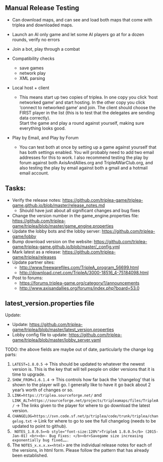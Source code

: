 
## Manual Release Testing

- Can download maps, and can see and load both maps that come with triplea and downloaded maps.
- Launch an AI only game and let some AI players go at for a dozen rounds, verify no errors
- Join a bot, play through a combat
- Compatibility checks
  - save games
  - network play
  - XML parsing
  
- Local host + client
  - This means start up two copies of triplea.  In one copy you click ‘host networked game’ 
and start hosting.  In the other copy you click ‘connect to networked game’ and join.  The client should choose the 
FIRST player in the list (this is to test that the delegates are sending data correctly).  
Start the game and play a round against yourself, making sure everything looks good.  

- Play by Email, and Play by Forum  
  - You can test both at once by setting up a game against yourself that has both settings enabled.  You will probably need to add two email addresses for this to work.  I also recommend testing the play by forum against both AxisAndAllies.org and TripleAWarClub.org, and also testing the play by email against both a gmail and a hotmail email account.  


## Tasks:

- Verify the release notes: https://github.com/triplea-game/triplea-game.github.io/blob/master/release_notes.md
   - Should have just about all significant changes and bug fixes
- Change the version number in the game_engine.properties file: https://github.com/triplea-game/triplea/blob/master/game_engine.properties
- Update the lobby bots and the lobby server: https://github.com/triplea-game/lobby
- Bump download version on the website: https://github.com/triplea-game/triplea-game.github.io/blob/master/_config.yml
- Mark latest as a release: https://github.com/triplea-game/triplea/releases
- Update partner sites:  
  - http://www.freewarefiles.com/TripleA_program_56699.html  
  - http://download.cnet.com/TripleA/3000-18516_4-75184098.html  
- Post to forums:
  - https://forums.triplea-game.org/category/1/announcements
  - http://www.axisandallies.org/forums/index.php?board=53.0


## latest_version.properties file
Update:
- Update: https://github.com/triplea-game/triplea/blob/master/latest_version.properties
- Lobby config file to update: https://github.com/triplea-game/triplea/blob/master/lobby_server.yaml

TODO: the above fields are maybe out of date, particularly the change log parts:
1.	`LATEST=1.8.0.5` -> This should be updated to whatever the newest version is.  This is the key that will tell people on older versions that it is time to upgrade.  
2.	`SHOW_FROM=1.6.1.4` -> This controls how far back the ‘changelog’ that is shown to the player will go.  I generally like to have it go back about 2 year’s worth of changes or so.  
3.	`LINK=https://triplea.sourceforge.net/` and `LINK_ALT=https://sourceforge.net/projects/tripleamaps/files/TripleA/` -> The links given to the player for where to go download the latest version.  
4.	`CHANGELOG=https://svn.code.sf.net/p/triplea/code/trunk/triplea/changelog.txt` -> Link for where to go to see the full changelog (needs to be updated to point to github).  
5.	` NOTES_1.8.0.5=<b style="font-size:120%">TripleA 1.8.0.5</b> (2015-Jan-01) <br><b>- Bug Fixes: </b><br>Savegame size increasing exponentially bug fixed…….`  
  1.	The `NOTES_x.x.x.x=<html>` are the individual release notes for each of the versions, in html form.  Please follow the pattern that has already been established.  

